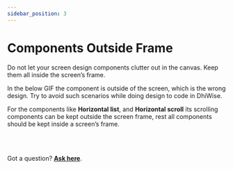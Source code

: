 ```yaml
---
sidebar_position: 3
---
```


# Components Outside Frame


Do not let your screen design components clutter out in the canvas. Keep them all inside the screen’s frame.

In the below GIF the component is outside of the screen, which is the wrong design. Try to avoid such scenarios while doing design to code in DhiWise.


<!-- ![Example banner](../img/app.gif) -->

For the components like **Horizontal list**, and **Horizontal scroll** its scrolling components can be kept outside the screen frame, rest all components should be kept inside a screen’s frame.


<!-- ![Example banner](../img/app.gif) -->

<br/>
<br/>

Got a question? [**Ask here**](https://discord.com/invite/rFMnCG5MZ7).